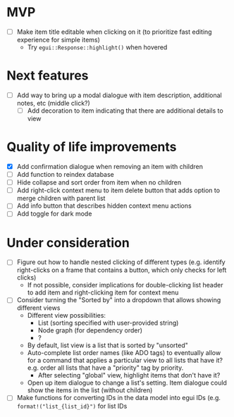 # MVP
- [ ] Make item title editable when clicking on it (to prioritize fast editing experience for simple items)
  - Try `egui::Response::highlight()` when hovered

# Next features

- [ ] Add way to bring up a modal dialogue with item description, additional notes, etc (middle click?)
  - [ ] Add decoration to item indicating that there are additional details to view

# Quality of life improvements

- [x] Add confirmation dialogue when removing an item with children
- [ ] Add function to reindex database
- [ ] Hide collapse and sort order from item when no children
- [ ] Add right-click context menu to item delete button that adds option to merge children with parent list
- [ ] Add info button that describes hidden context menu actions
- [ ] Add toggle for dark mode

# Under consideration

- [ ] Figure out how to handle nested clicking of different types (e.g. identify right-clicks on a frame that contains a button, which only checks for left clicks)
  - If not possible, consider implications for double-clicking list header to add item and right-clicking item for context menu
- [ ] Consider turning the "Sorted by" into a dropdown that allows showing different views
  - Different view possibilities:
    - List (sorting specified with user-provided string)
    - Node graph (for dependency order)
    - ?
  - By default, list view is a list that is sorted by "unsorted"
  - Auto-complete list order names (like ADO tags) to eventually allow for a command that applies a particular view to all lists that have it? e.g. order all lists that have a "priority" tag by priority.
    - After selecting "global" view, highlight items that don't have it?
  - Open up item dialogue to change a list's setting. Item dialogue could show the items in the list (without children)
- [ ] Make functions for converting IDs in the data model into egui IDs (e.g. `format!("list_{list_id}")` for list IDs